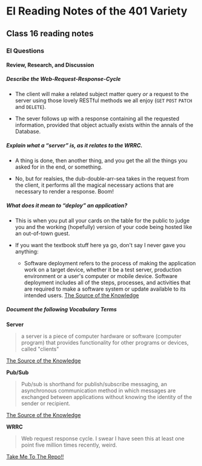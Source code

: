 # El Reading Notes of the 401 Variety

## Class 16 reading notes

### El Questions

#### Review, Research, and Discussion

##### Describe the Web-Request-Response-Cycle

- The client will make a related subject matter query *or* a request to the server using those lovely RESTful methods we all enjoy (`GET` `POST` `PATCH` and `DELETE`).

- The sever follows up with a response containing all the requested information, provided that object actually exists within the annals of the Database.

##### Explain what a “server” is, as it relates to the WRRC.

- A thing is done, then another thing, and you get the all the things you asked for in the end, or something.

- No, but for realsies, the dub-double-arr-sea takes in the request from the client, it performs all the magical necessary actions that are necessary to render a response. Boom! 

##### What does it mean to “deploy” an application?

- This is when you put all your cards on the table for the public to judge you and the working (hopefully) version of your code being hosted like an out-of-town guest.
- If you want the textbook stuff here ya go, don't say I never gave you anything:

  - Software deployment refers to the process of making the application work on a target device, whether it be a test server, production environment or a user's computer or mobile device. Software deployment includes all of the steps, processes, and activities that are required to make a software system or update available to its intended users. [The Source of the Knowledge](https://www.sumologic.com/glossary/software-deployment/)

##### Document the following Vocabulary Terms

**Server**

> a server is a piece of computer hardware or software (computer program) that provides functionality for other programs or devices, called "clients"

[The Source of the Knowledge](https://en.wikipedia.org/wiki/Server_(computing))

**Pub/Sub**

> Pub/sub is shorthand for publish/subscribe messaging, an asynchronous communication method in which messages are exchanged between applications without knowing the identity of the sender or recipient.

[The Source of the Knowledge](https://blog.stackpath.com/pub-sub/)

**WRRC**

> Web request response cycle. I swear I have seen this at least one point five million times recently, weird.

 <a href="#top">Take Me To The Repo!!</a>
